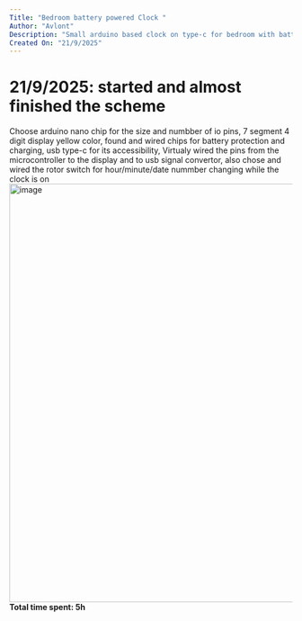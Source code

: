 ```yaml
---
Title: "Bedroom battery powered Clock "
Author: "Avlont"
Description: "Small arduino based clock on type-c for bedroom with battery support"
Created On: "21/9/2025"
---
```

# 21/9/2025: started and almost finished the scheme
Choose arduino nano chip for the size and numbber of io pins,
7 segment 4 digit display yellow color,
found and wired chips for battery protection and charging,
usb type-c for its accessibility,
Virtualy wired the pins from the microcontroller to the display and to usb signal convertor,
also chose and wired the rotor switch for hour/minute/date nummber changing while the clock is on
<img width="1355" height="744" alt="image" src="https://github.com/user-attachments/assets/96022dc8-8ed3-4cf2-926e-c627fcba9ce2" />
**Total time spent: 5h**
